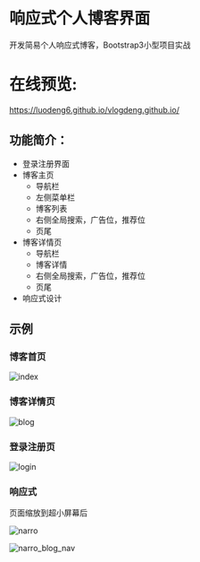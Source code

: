 # 响应式个人博客界面

开发简易个人响应式博客，Bootstrap3小型项目实战
# 在线预览:
https://luodeng6.github.io/vlogdeng.github.io/
## 功能简介：

- 登录注册界面
- 博客主页
  - 导航栏
  - 左侧菜单栏
  - 博客列表
  - 右侧全局搜索，广告位，推荐位
  - 页尾
- 博客详情页
  - 导航栏
  - 博客详情
  - 右侧全局搜索，广告位，推荐位
  - 页尾
- 响应式设计

## 示例
### 博客首页
![index](https://github.com/weilanhanf/Photos/blob/master/Blog/index.png?raw=true)

### 博客详情页
![blog](https://github.com/weilanhanf/Photos/blob/master/Blog/blog.png?raw=true)

### 登录注册页
![login](https://github.com/weilanhanf/Photos/blob/master/Blog/login.png?raw=true)

### 响应式
页面缩放到超小屏幕后

![narro](https://github.com/weilanhanf/Photos/blob/master/Blog/narro_bolg.png?raw=true)

![narro_blog_nav](https://github.com/weilanhanf/Photos/blob/master/Blog/narro_blog_nav.png?raw=true)


